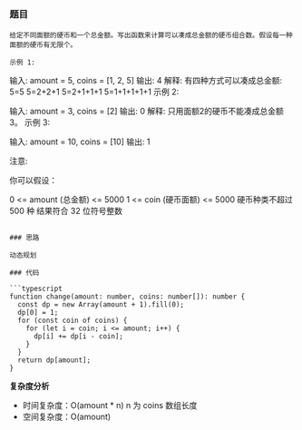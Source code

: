 ### 题目

```
给定不同面额的硬币和一个总金额。写出函数来计算可以凑成总金额的硬币组合数。假设每一种面额的硬币有无限个。

示例 1:

```
输入: amount = 5, coins = [1, 2, 5]
输出: 4
解释: 有四种方式可以凑成总金额:
5=5
5=2+2+1
5=2+1+1+1
5=1+1+1+1+1
示例 2:

输入: amount = 3, coins = [2]
输出: 0
解释: 只用面额2的硬币不能凑成总金额3。
示例 3:

输入: amount = 10, coins = [10]
输出: 1
 

注意:

你可以假设：

0 <= amount (总金额) <= 5000
1 <= coin (硬币面额) <= 5000
硬币种类不超过 500 种
结果符合 32 位符号整数

```

### 思路

动态规划

### 代码

```typescript
function change(amount: number, coins: number[]): number {
  const dp = new Array(amount + 1).fill(0);
  dp[0] = 1;
  for (const coin of coins) {
    for (let i = coin; i <= amount; i++) {
      dp[i] += dp[i - coin];
    }
  }
  return dp[amount];
}

```

**复杂度分析**

- 时间复杂度：O(amount * n) n 为 coins 数组长度
- 空间复杂度：O(amount)
